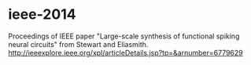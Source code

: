 ieee-2014
=========

Proceedings of IEEE paper "Large-scale synthesis of functional spiking neural circuits" from Stewart and Eliasmith.
http://ieeexplore.ieee.org/xpl/articleDetails.jsp?tp=&arnumber=6779629
